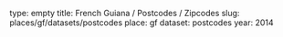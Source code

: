 type: empty
title: French Guiana / Postcodes / Zipcodes
slug: places/gf/datasets/postcodes
place: gf
dataset: postcodes
year: 2014
